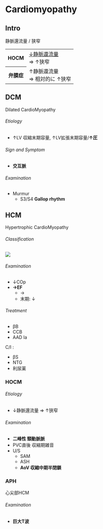 <!--
Filename: 	Cardiomyopathy.md
Project: 	/Users/shume/Developer/mnemosyne/docs/MMB/docs/c_CV
Author: 	shumez <https://github.com/shumez>
Created: 	2019-04-03 17:27:8
Modified: 	2019-09-05 17:47:39
-----
Copyright (c) 2019 shumez
-->

# Cardiomyopathy


## Intro

静脈還流量 / 狭窄

<table>
	<tbody>
		<tr>
			<th>HOCM</th>
			<td>
				<u>&darr;静脈還流量</u><br>
				&rArr; &uarr;狭窄
			</td>
		</tr>
		<tr>
			<th>弁膜症</th>
			<td>
				&uarr;静脈還流量<br>
				&rArr; 相対的に &uarr;狭窄
			</td>
		</tr>
	</tbody>
</table>

<!-- <h6 id='intro-def'>Definition</h6> -->
<!-- <h6 id='intro-eti'>Etiology</h6> -->
<!-- <h6 id='intro-epi'>Epidemiology</h6> -->
<!-- <h6 id='intro-cls'>Classification</h6> -->
<!-- <h6 id='intro-sx'>Sign and Symptom</h6> -->
<!-- <h6 id='intro-cmp'>Complication</h6> -->
<!-- <h6 id='intro-ex'>Examination</h6> -->
<!-- <h6 id='intro-dx'>Diagnosis</h6> -->
<!-- <h6 id='intro-tx'>Treatment</h6> -->
<!-- <h6 id='intro-prg'>Prognosis</h6> -->
<!-- <h6 id='intro-app'>Appendix</h6> -->


## DCM

Dilated CardioMyopathy

<!-- <h6 id='dcm-def'>Definition</h6> -->
<h6 id='dcm-eti'>Etiology</h6>

- ↑LV 収縮末期容量, ↑LV拡張末期容量/**↑圧**

<!-- <h6 id='dcm-epi'>Epidemiology</h6> -->
<!-- <h6 id='dcm-cls'>Classification</h6> -->
<h6 id='dcm-sx'>Sign and Symptom</h6>

- **交互脈**

<!-- <h6 id='dcm-cmp'>Complication</h6> -->
<h6 id='dcm-ex'>Examination</h6>

- Murmur
	- S3/S4 **Gallop rhythm**

<!-- <h6 id='dcm-dx'>Diagnosis</h6> -->
<!-- <h6 id='dcm-tx'>Treatment</h6> -->
<!-- <h6 id='dcm-prg'>Prognosis</h6> -->
<!-- <h6 id='dcm-app'>Appendix</h6> -->


## HCM

Hypertrophic CardioMyopathy

<!-- <h6 id='hcm-def'>Definition</h6> -->
<!-- <h6 id='hcm-eti'>Etiology</h6> -->
<!-- <h6 id='hcm-epi'>Epidemiology</h6> -->
<h6 id='hcm-cls'>Classification</h6>

![](https://qb.medilink-study.com/images/91B021_bas_c_010.jpg)

<!-- <h6 id='hcm-sx'>Sign and Symptom</h6> -->
<!-- <h6 id='hcm-cmp'>Complication</h6> -->
<h6 id='hcm-ex'>Examination</h6>

- ↓COp
- **→EF**
	- →
	- 末期: ↓

<!-- <h6 id='hcm-dx'>Diagnosis</h6> -->
<h6 id='hcm-tx'>Treatment</h6>

- βB
- CCB
- AAD Ia

C/I :

- βS
- NTG
- 利尿薬

<!-- <h6 id='hcm-prg'>Prognosis</h6> -->
<!-- <h6 id='hcm-app'>Appendix</h6> -->


### HOCM

<!-- <h6 id='hocm-def'>Definition</h6> -->
<h6 id='hocm-eti'>Etiology</h6>

- ↓静脈還流量 ⇒ ↑狭窄

<!-- <h6 id='hocm-epi'>Epidemiology</h6> -->
<!-- <h6 id='hocm-cls'>Classification</h6> -->
<!-- <h6 id='hocm-sx'>Sign and Symptom</h6> -->
<!-- <h6 id='hocm-cmp'>Complication</h6> -->
<h6 id='hocm-ex'>Examination</h6>

- **二峰性 頸動脈脈**
- PVC直後 収縮期雑音
- U/S
	- SAM
	- ASH
	- **AoV 収縮中期半閉鎖**

<!-- <h6 id='hocm-dx'>Diagnosis</h6> -->
<!-- <h6 id='hocm-tx'>Treatment</h6> -->
<!-- <h6 id='hocm-prg'>Prognosis</h6> -->
<!-- <h6 id='hocm-app'>Appendix</h6> -->


### APH

心尖部HCM

<!-- <h6 id='aph-def'>Definition</h6> -->
<!-- <h6 id='aph-eti'>Etiology</h6> -->
<!-- <h6 id='aph-epi'>Epidemiology</h6> -->
<!-- <h6 id='aph-cls'>Classification</h6> -->
<!-- <h6 id='aph-sx'>Sign and Symptom</h6> -->
<!-- <h6 id='aph-cmp'>Complication</h6> -->
<h6 id='aph-ex'>Examination</h6>

- **巨大T波**

<!-- <h6 id='aph-dx'>Diagnosis</h6> -->
<!-- <h6 id='aph-tx'>Treatment</h6> -->
<!-- <h6 id='aph-prg'>Prognosis</h6> -->
<!-- <h6 id='aph-app'>Appendix</h6> -->


## 

<!-- ## -->
<!-- <h6 id='-def'>Definition</h6> -->
<!-- <h6 id='-eti'>Etiology</h6> -->
<!-- <h6 id='-epi'>Epidemiology</h6> -->
<!-- <h6 id='-cls'>Classification</h6> -->
<!-- <h6 id='-sx'>Sign and Symptom</h6> -->
<!-- <h6 id='-cmp'>Complication</h6> -->
<!-- <h6 id='-ex'>Examination</h6> -->
<!-- <h6 id='-dx'>Diagnosis</h6> -->
<!-- <h6 id='-tx'>Treatment</h6> -->
<!-- <h6 id='-prg'>Prognosis</h6> -->
<!-- <h6 id='-app'>Appendix</h6> -->

<!-- <style type="text/css">
	img{width: 50%; float: right;}
</style> -->